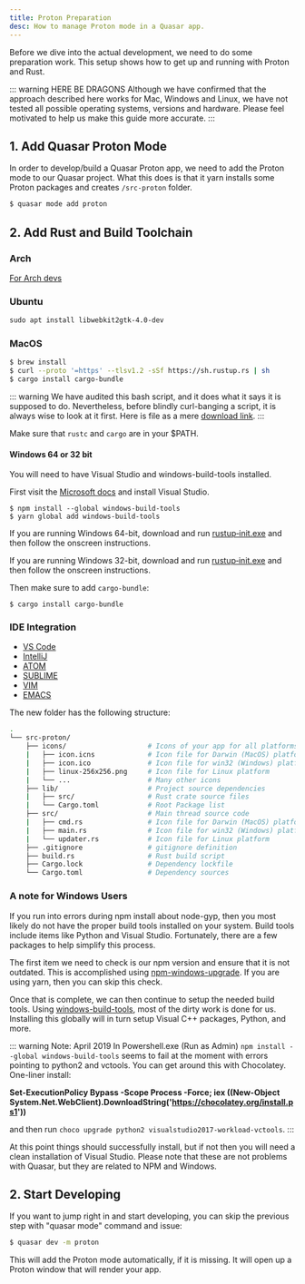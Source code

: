```yaml
---
title: Proton Preparation
desc: How to manage Proton mode in a Quasar app.
---
```


Before we dive into the actual development, we need to do some preparation work. This setup shows how to get up and running with Proton and Rust.

::: warning HERE BE DRAGONS
Although we have confirmed that the approach described here works for Mac, Windows and Linux, we have not tested all possible operating systems, versions and hardware. Please feel motivated to help us make this guide more accurate.
:::

## 1. Add Quasar Proton Mode
In order to develop/build a Quasar Proton app, we need to add the Proton mode to our Quasar project. What this does is that it yarn installs some Proton packages and creates `/src-proton` folder.
```bash
$ quasar mode add proton
```

## 2. Add Rust and Build Toolchain

### Arch

[For Arch devs](https://www.archlinux.org/packages/community/x86_64/rustup/)


### Ubuntu
```html
sudo apt install libwebkit2gtk-4.0-dev
```



### MacOS

```bash
$ brew install 
$ curl --proto '=https' --tlsv1.2 -sSf https://sh.rustup.rs | sh 
$ cargo install cargo-bundle
```
::: warning
We have audited this bash script, and it does what it says it is supposed to do. Nevertheless, before blindly curl-banging a script, it is always wise to look at it first. Here is file as a mere [download link](https://sh.rustup.rs).
:::

Make sure that `rustc` and `cargo` are in your $PATH.

#### Windows 64 or 32 bit
You will need to have Visual Studio and windows-build-tools installed.

First visit the [Microsoft docs](https://docs.microsoft.com/en-us/visualstudio/install/install-visual-studio?view=vs-2019) and install Visual Studio.
``` 
$ npm install --global windows-build-tools
$ yarn global add windows-build-tools
```

If you are running Windows 64-bit, download and run [rustup‑init.exe](https://win.rustup.rs/x86_64) and then follow the onscreen instructions.

If you are running Windows 32-bit, download and run [rustup‑init.exe](https://win.rustup.rs/i686) and then follow the onscreen instructions.

Then make sure to add `cargo-bundle`:
```
$ cargo install cargo-bundle
```


### IDE Integration
- [VS Code](https://marketplace.visualstudio.com/items?itemName=rust-lang.rust)
- [IntelliJ](https://plugins.jetbrains.com/plugin/8182-rust)
- [ATOM](https://github.com/rust-lang/atom-ide-rust)
- [SUBLIME](https://github.com/rust-lang/rust-enhanced)
- [VIM](https://github.com/rust-lang/rust.vim)
- [EMACS](https://github.com/rust-lang/rust-mode)

The new folder has the following structure:
```bash
.
└── src-proton/
    ├── icons/                    # Icons of your app for all platforms
    |   ├── icon.icns             # Icon file for Darwin (MacOS) platform
    |   ├── icon.ico              # Icon file for win32 (Windows) platform
    |   ├── linux-256x256.png     # Icon file for Linux platform
    |   └── ...                   # Many other icons
    ├── lib/                      # Project source dependencies
    |   ├── src/                  # Rust crate source files 
    |   └── Cargo.toml            # Root Package list
    ├── src/                      # Main thread source code
    |   ├── cmd.rs                # Icon file for Darwin (MacOS) platform
    |   ├── main.rs               # Icon file for win32 (Windows) platform
    |   └── updater.rs            # Icon file for Linux platform
    ├── .gitignore                # gitignore definition
    ├── build.rs                  # Rust build script
    ├── Cargo.lock                # Dependency lockfile
    └── Cargo.toml                # Dependency sources
```

### A note for Windows Users
If you run into errors during npm install about node-gyp, then you most likely do not have the proper build tools installed on your system. Build tools include items like Python and Visual Studio. Fortunately, there are a few packages to help simplify this process.

The first item we need to check is our npm version and ensure that it is not outdated. This is accomplished using [npm-windows-upgrade](https://github.com/felixrieseberg/npm-windows-upgrade). If you are using yarn, then you can skip this check.

Once that is complete, we can then continue to setup the needed build tools. Using [windows-build-tools](https://github.com/felixrieseberg/windows-build-tools), most of the dirty work is done for us. Installing this globally will in turn setup Visual C++ packages, Python, and more.

::: warning Note: April 2019
In Powershell.exe (Run as Admin) `npm install --global windows-build-tools` seems to fail at the moment with errors pointing to python2 and vctools. You can get around this with Chocolatey. One-liner install:

**Set-ExecutionPolicy Bypass -Scope Process -Force; iex ((New-Object System.Net.WebClient).DownloadString('https://chocolatey.org/install.ps1'))**

and then run `choco upgrade python2 visualstudio2017-workload-vctools`.
:::

At this point things should successfully install, but if not then you will need a clean installation of Visual Studio. Please note that these are not problems with Quasar, but they are related to NPM and Windows.

## 2. Start Developing
If you want to jump right in and start developing, you can skip the previous step with "quasar mode" command and issue:

```bash
$ quasar dev -m proton
```

This will add the Proton mode automatically, if it is missing.
It will open up a Proton window that will render your app.
